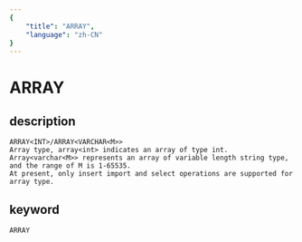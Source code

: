 ```yaml
---
{
    "title": "ARRAY",
    "language": "zh-CN"
}
---
```


<!-- 
Licensed to the Apache Software Foundation (ASF) under one
or more contributor license agreements.  See the NOTICE file
distributed with this work for additional information
regarding copyright ownership.  The ASF licenses this file
to you under the Apache License, Version 2.0 (the
"License"); you may not use this file except in compliance
with the License.  You may obtain a copy of the License at

  http://www.apache.org/licenses/LICENSE-2.0

Unless required by applicable law or agreed to in writing,
software distributed under the License is distributed on an
"AS IS" BASIS, WITHOUT WARRANTIES OR CONDITIONS OF ANY
KIND, either express or implied.  See the License for the
specific language governing permissions and limitations
under the License.
-->

# ARRAY
## description
    ARRAY<INT>/ARRAY<VARCHAR<M>>
    Array type, array<int> indicates an array of type int.
    Array<varchar<M>> represents an array of variable length string type, and the range of M is 1-65535.
    At present, only insert import and select operations are supported for array type.

## keyword

    ARRAY
